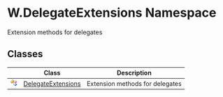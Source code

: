W.DelegateExtensions Namespace
==============================
Extension methods for delegates


Classes
-------

                | Class                   | Description                     
--------------- | ----------------------- | ------------------------------- 
![Public class] | [DelegateExtensions][1] | Extension methods for delegates 

[1]: DelegateExtensions/README.md
[Public class]: ../_icons/pubclass.gif "Public class"